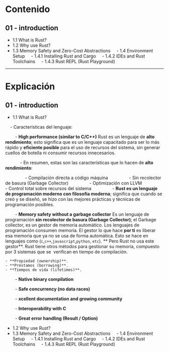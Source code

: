 
# Contenido

## 01 - introduction

- 1.1 What is Rust?
- 1.2 Why use Rust?
- 1.3 Memory Safety and Zero-Cost Abstractions
    - 1.4 Environment Setup
    - 1.4.1 Installing Rust and Cargo
    - 1.4.2 IDEs and Rust Toolchains
    - 1.4.3 Rust REPL (Rust Playground)

---

# Explicación

## 01 - introduction

- 1.1 What is Rust?

    - Características del lenguaje:

        - **High performance (similar to C/C++)** Rust es un lenguaje de **alto rendimiento**; esto significa que es un lenguaje capacitado para ser lo más rápido y **eficiente posible** para el uso de recursos del sistema, sin generar cuellos de botella ni consumir recursos innecesarios.

            - En resumen, estas son las características que lo hacen de **alto rendimiento**:

                - Compilación directa a código máquina
                - Sin recolector de basura (Garbage Collector)
                - Optimización con LLVM
                - Control total sobre recursos del sistema
        
        - **Rust es un lenguaje de programación moderno con filosofía moderna**; significa que cuando se creó y se diseñó, se hizo con las mejores prácticas y técnicas de programación posibles.

        - **Memory safety without a garbage collector** Es un lenguaje de programación **sin recolector de basura (Garbage Collector)**; el Garbage collector, es un gestor de memoria automático. Los lenguajes de programación consumen memoria. El gestor lo que hace **por ti** es liberar esa memoria que ya no se usa de forma automática. Esto se hace en lenguajes como (`c`,`c++`,`javascript`,`python`, `etc`). ** Pero Rust no usa este gestor**. Rust tiene otros métodos para gestionar su memoria, compuesto por 3 sistemas que se  verifican en tiempo de compilación.

    - **Propiedad (ownership)**.
    - **Préstamos (borrowing)**.
    - **Tiempos de vida (lifetimes)**.

        - **Native binary compilation**



        - **Safe concurrency (no data races)**

        - **xcellent documentation and growing community**

        - **Interoperability with C**

        - **Great error handling (Result / Option)**

- 1.2 Why use Rust?
- 1.3 Memory Safety and Zero-Cost Abstractions
    - 1.4 Environment Setup
    - 1.4.1 Installing Rust and Cargo
    - 1.4.2 IDEs and Rust Toolchains
    - 1.4.3 Rust REPL (Rust Playground)


